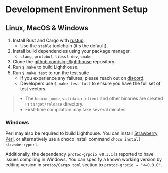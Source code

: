 # Development Environment Setup

## Linux, MacOS & Windows

1. Install Rust and Cargo with [rustup](https://rustup.rs/).
	- Use the `stable` toolchain (it's the default).
1. Install build dependencies using your package manager.
    - `clang`, `protobuf`, `libssl-dev`, `cmake`
1. Clone the [github.com/sigp/lighthouse](https://github.com/sigp/lighthouse)
   repository.
1. Run `$ make` to build Lighthouse.
1. Run `$ make test` to run the test suite
	- If you experience any failures, please reach out on
		[discord](https://discord.gg/cyAszAh).
	- Developers use `$ make test-full` to ensure you have the full set of
		test vectors.

> - The `beacon_node`, `validator_client` and other binaries are created in
>   `target/release` directory.
> - First-time compilation may take several minutes.

### Windows

Perl may also be required to build Lighthouse. You can install [Strawberry
Perl](http://strawberryperl.com/), or alternatively use a choco install command
`choco install strawberryperl`.

Additionally, the dependency `protoc-grpcio v0.3.1` is reported to have issues
compiling in Windows. You can specify a known working version by editing
version in `protos/Cargo.toml`  section to `protoc-grpcio = "<=0.3.0"`.

